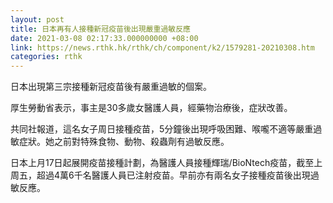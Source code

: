 ```yaml
---
layout: post
title: 日本再有人接種新冠疫苗後出現嚴重過敏反應
date: 2021-03-08 02:17:33.000000000 +08:00
link: https://news.rthk.hk/rthk/ch/component/k2/1579281-20210308.htm
categories: rthk
---
```


日本出現第三宗接種新冠疫苗後有嚴重過敏的個案。

厚生勞動省表示，事主是30多歲女醫護人員，經藥物治療後，症狀改善。

共同社報道，這名女子周日接種疫苗，5分鐘後出現呼吸困難、喉嚨不適等嚴重過敏症狀。她之前對特殊食物、動物、殺蟲劑有過敏反應。

日本上月17日起展開疫苗接種計劃，為醫護人員接種輝瑞/BioNtech疫苗，截至上周五，超過4萬6千名醫護人員已注射疫苗。早前亦有兩名女子接種疫苗後出現過敏反應。
